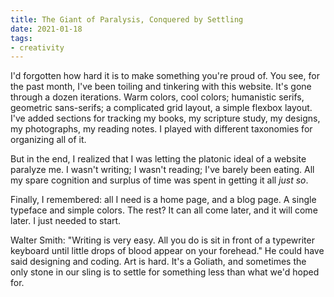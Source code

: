 ```yaml
---
title: The Giant of Paralysis, Conquered by Settling
date: 2021-01-18
tags:
- creativity
---
```

I'd forgotten how hard it is to make something you're proud of. You see, for the past month, I've been toiling and tinkering with this website. It's gone through a dozen iterations. Warm colors, cool colors; humanistic serifs, geometric sans-serifs; a complicated grid layout, a simple flexbox layout. I've added sections for tracking my books, my scripture study, my designs, my photographs, my reading notes. I played with different taxonomies for organizing all of it.

But in the end, I realized that I was letting the platonic ideal of a website paralyze me. I wasn't writing; I wasn't reading; I've barely been eating. All my spare cognition and surplus of time was spent in getting it all *just so*.

Finally, I remembered: all I need is a home page, and a blog page. A single typeface and simple colors. The rest? It can all come later, and it will come later. I just needed to start.

Walter Smith: "Writing is very easy. All you do is sit in front of a typewriter keyboard until little drops of blood appear on your forehead." He could have said designing and coding. Art is hard. It's a Goliath, and sometimes the only stone in our sling is to settle for something less than what we'd hoped for.
